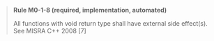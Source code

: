 > **Rule M0-1-8 (required, implementation, automated)**
>
> All functions with void return type shall have external side effect(s).
> See MISRA C++ 2008 [7]
